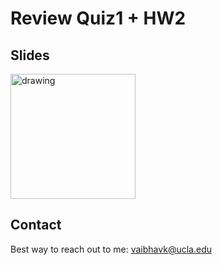 
# Review Quiz1 + HW2

## Slides
<a href="https://docs.google.com/presentation/d/1dtK1d04K3axyC17AEPUb8vKcK_YjdICqHSWJyTH4d2k/edit?usp=sharing"><img src="https://images.squarespace-cdn.com/content/v1/52de5460e4b036f86899408c/1503811672827-3QTEVGNG9WECGKQIGFNY/googleSlides.png?format=1000w" alt="drawing" width="200" /></a>


## Contact
Best way to reach out to me: vaibhavk@ucla.edu